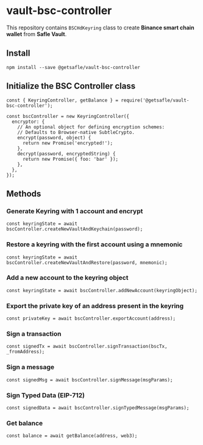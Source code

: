 # vault-bsc-controller

This repository contains `BSCHdKeyring` class to create **Binance smart chain wallet** from **Safle Vault**.

## Install

`npm install --save @getsafle/vault-bsc-controller`

## Initialize the BSC Controller class

```
const { KeyringController, getBalance } = require('@getsafle/vault-bsc-controller');

const bscController = new KeyringController({
  encryptor: {
    // An optional object for defining encryption schemes:
    // Defaults to Browser-native SubtleCrypto.
    encrypt(password, object) {
      return new Promise('encrypted!');
    },
    decrypt(password, encryptedString) {
      return new Promise({ foo: 'bar' });
    },
  },
});
```

## Methods

### Generate Keyring with 1 account and encrypt

```
const keyringState = await bscController.createNewVaultAndKeychain(password);
```

### Restore a keyring with the first account using a mnemonic

```
const keyringState = await bscController.createNewVaultAndRestore(password, mnemonic);
```

### Add a new account to the keyring object

```
const keyringState = await bscController.addNewAccount(keyringObject);
```

### Export the private key of an address present in the keyring

```
const privateKey = await bscController.exportAccount(address);
```

### Sign a transaction

```
const signedTx = await bscController.signTransaction(bscTx, _fromAddress);
```

### Sign a message

```
const signedMsg = await bscController.signMessage(msgParams);
```

### Sign Typed Data (EIP-712)

```
const signedData = await bscController.signTypedMessage(msgParams);
```

### Get balance

```
const balance = await getBalance(address, web3);
```
